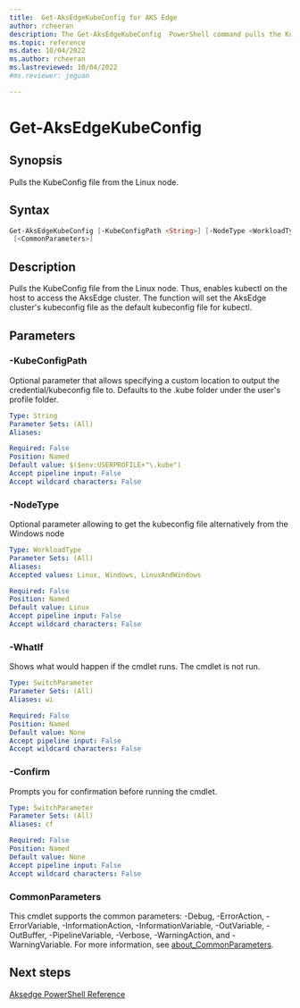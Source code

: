 ```yaml
---
title:  Get-AksEdgeKubeConfig for AKS Edge
author: rcheeran
description: The Get-AksEdgeKubeConfig  PowerShell command pulls the KubeConfig file from the Linux node.
ms.topic: reference
ms.date: 10/04/2022
ms.author: rcheeran 
ms.lastreviewed: 10/04/2022
#ms.reviewer: jeguan

---
```


# Get-AksEdgeKubeConfig

## Synopsis
Pulls the KubeConfig file from the Linux node.

## Syntax

```powershell
Get-AksEdgeKubeConfig [-KubeConfigPath <String>] [-NodeType <WorkloadType>] [-WhatIf] [-Confirm]
 [<CommonParameters>]
```

## Description
Pulls the KubeConfig file from the Linux node.
Thus, enables kubectl on the host to access the AksEdge
cluster.
The function will set the AksEdge cluster's kubeconfig file as the
default kubeconfig file for kubectl.


## Parameters

### -KubeConfigPath
Optional parameter that allows specifying a custom location to output the credential/kubeconfig file to.
Defaults to the .kube folder under the user's profile folder.

```yaml
Type: String
Parameter Sets: (All)
Aliases:

Required: False
Position: Named
Default value: $($env:USERPROFILE+"\.kube")
Accept pipeline input: False
Accept wildcard characters: False
```

### -NodeType
Optional parameter allowing to get the kubeconfig file alternatively from the Windows node

```yaml
Type: WorkloadType
Parameter Sets: (All)
Aliases:
Accepted values: Linux, Windows, LinuxAndWindows

Required: False
Position: Named
Default value: Linux
Accept pipeline input: False
Accept wildcard characters: False
```

### -WhatIf
Shows what would happen if the cmdlet runs.
The cmdlet is not run.

```yaml
Type: SwitchParameter
Parameter Sets: (All)
Aliases: wi

Required: False
Position: Named
Default value: None
Accept pipeline input: False
Accept wildcard characters: False
```

### -Confirm
Prompts you for confirmation before running the cmdlet.

```yaml
Type: SwitchParameter
Parameter Sets: (All)
Aliases: cf

Required: False
Position: Named
Default value: None
Accept pipeline input: False
Accept wildcard characters: False
```

### CommonParameters
This cmdlet supports the common parameters: -Debug, -ErrorAction, -ErrorVariable, -InformationAction, -InformationVariable, -OutVariable, -OutBuffer, -PipelineVariable, -Verbose, -WarningAction, and -WarningVariable. For more information, see [about_CommonParameters](https://go.microsoft.com/fwlink/?LinkID=113216).

## Next steps

[Aksedge PowerShell Reference](./index.md)
